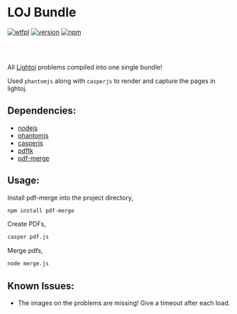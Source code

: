 LOJ Bundle
==========
[![wtfpl](http://www.wtfpl.net/wp-content/uploads/2012/12/wtfpl-badge-4.png)](http://www.wtfpl.net/txt/copying/)
[![version](https://img.shields.io/badge/version-0.1-green.svg)]()
[![npm](https://img.shields.io/npm/v/npm.svg?maxAge=2592000)]()

<br><br>

All [Lightoj](http://lightoj.com/) problems compiled into one single bundle!

Used `phantomjs` along with `casperjs` to render and capture the pages in lightoj.


## Dependencies:

- [nodejs](nodejs.org)  
- [phantomjs](phantomjs.org)  
- [casperjs](casperjs.org)  
- [pdftk](https://www.pdflabs.com/tools/pdftk-the-pdf-toolkit/)  
- [pdf-merge](https://github.com/wubzz/pdf-merge)  


## Usage:

Install pdf-merge into the project directory,  
```bash
npm install pdf-merge
```

Create PDFs,

```bash
casper pdf.js
```

Merge pdfs,

```bash
node merge.js
```


## Known Issues:

- The images on the problems are missing! Give a timeout after each load.
